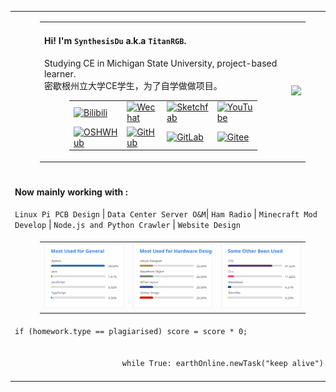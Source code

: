<table>
        <thead></thead>
        <tbody>
            <tr>
                <td>
                    <figure>
                        <table>
                            <thead></thead>
                            <tbody>
                                <tr>
                                    <td>
                                        <h4>Hi! I'm <code>SynthesisDu</code> a.k.a <code>TitanRGB</code>.</h4>
                                        <p>Studying CE in Michigan State University, project-based
                                            learner.</br>密歇根州立大学CE学生，为了自学做做项目。</p>
                                        <figure>
                                            <table>
                                                <thead></thead>
                                                <tbody>
                                                    <tr>
                                                        <td><a href='https://space.bilibili.com/62596542'><img
                                                                    src="https://img.shields.io/badge/-泰坦RGB-fb7299?style=flat&amp;logo=Bilibili&amp;logoColor=white"
                                                                    referrerpolicy="no-referrer" alt="Bilibili"></a>
                                                        </td>
                                                        <td><a
                                                                href='https://mp.weixin.qq.com/mp/profile_ext?action=home&amp;__biz=MzIxODQ0NzQ1OQ==&amp;scene=124&amp;uin=&amp;key=&amp;devicetype=Windows+10+x64&amp;version=63010043&amp;lang=zh_CN&amp;a8scene=7&amp;fontgear=2'><img
                                                                    src="https://img.shields.io/badge/-SynthesisDu-green?style=flat&amp;logo=Wechat&amp;logoColor=white"
                                                                    referrerpolicy="no-referrer" alt="Wechat"></a></td>
                                                        <td><a href='https://sketchfab.com/SynthesisDu'><img
                                                                    src="https://img.shields.io/badge/-SynthesisDu-1CAAD9?style=flat&amp;logo=Sketchfab&amp;logoColor=white"
                                                                    referrerpolicy="no-referrer" alt="Sketchfab"></a>
                                                        </td>
                                                        <td><a
                                                                href='https://www.youtube.com/channel/UC81J1wPu1f1Dm3R8yWnrDqw'><img
                                                                    src="https://img.shields.io/badge/-SynRGB-FF0000?style=flat&amp;logo=YouTube&amp;logoColor=white"
                                                                    referrerpolicy="no-referrer" alt="YouTube"></a></td>
                                                    </tr>
                                                    <tr>
                                                        <td><a href='https://oshwhub.com/RGB_YES'><img
                                                                    src="https://img.shields.io/badge/-RGB_YES-5588ff?style=flat&amp;logo=data:image/png;base64,iVBORw0KGgoAAAANSUhEUgAAAB4AAAAeCAYAAAA7MK6iAAAA2UlEQVRIie1W0RLDIAjD3f7/l9nTro4RCFivvd3y1oomQQXlKoyZV1VZGTZwgLjPoHGEPRqGPXUK/kM8FwiHM6bOmAvGsefGLmy/U/eR41LqJnLKPXJcJbUC7DZ8rWeJbRB1WgsCIDGalCE61XSqV1zS5J17zJCnZ2QH8SwAolJA6EUZ7HQc4k/8+8TdU13uRha3TvVKCV0ilqzTdODtcdTAbbNn4MZax2kDD0R5gAJRWzw1rV5/j/aYdV8ifCO7x6UHnDMPgi0gkYDWG61aQKKKteW+nwsReQHXpy5D9yKlhQAAAABJRU5ErkJggg==&amp;logoColor=white"
                                                                    referrerpolicy="no-referrer" alt="OSHWHub"></a></td>
                                                        <td><a href='https://github.com/TitanRGB'><img
                                                                    src="https://img.shields.io/badge/-TitanRGB-3A3A3A?style=flat&amp;logo=GitHub&amp;logoColor=white"
                                                                    referrerpolicy="no-referrer" alt="GitHub"></a></td>
                                                        <td><a href='https://gitlab.com/SynthesisDu'><img
                                                                    src="https://img.shields.io/badge/-SynthesisDu-FFFFFF?style=flat&amp;logo=GitLab&amp"
                                                                    referrerpolicy="no-referrer" alt="GitLab"></a></td>
                                                        <td><a href='https://gitee.com/ddzbxh'><img
                                                                    src="https://img.shields.io/badge/-ddzbxh-C71D23?style=flat&amp;logo=Gitee&amp;logoColor=white"
                                                                    referrerpolicy="no-referrer" alt="Gitee"></a></td>
                                                    </tr>
                                                </tbody>
                                                <tbody></tbody>
                                            </table>
                                        </figure>
                                    </td>
                                    <td><img
                                            src="https://github-readme-stats.vercel.app/api?username=TitanRGB&show_icons=true&include_all_commits=true" />
                                    </td>
                                </tr>
                            </tbody>
                            <tbody></tbody>
                        </table>
                    </figure>
                </td>
            </tr>
            <tr>
                <td>
                    <h4>Now mainly working with :</h4><code>Linux Pi PCB Design</code> |
                    <code>Data Center Server O&amp;M</code>| <code>Ham Radio</code> | <code>Minecraft Mod Develop</code>
                    | <code>Node.js and Python Crawler</code> | <code>Website Design</code>
                </td>
            </tr>
            <tr>
                <td>
                    <figure>
                        <table>
                            <thead></thead>
                            <tbody>
                                <tr>
                                    <td>
                                        <!-- https://github-readme-stats.vercel.app/api/top-langs/?username=TitanRGB&langs_count=4&hide=HTML,CSS,Roff,TeX,Jupyter%20Notebook,Fortran,Cython,Batchfile,Makefile --><img
                                            src="./svg/Most Used for General.svg" />
                                    </td>
                                    <td>
                                        <!-- https://github-readme-stats.vercel.app/api/top-langs/?username=TitanRGB&langs_count=4&hide=C%2B%2B,Java,Python,JavaScript,Typescript,HTML,CSS,Roff,TeX,Jupyter%20Notebook,Fortran,Cython,Batchfile,Makefile --><img
                                            src="./svg/Most Used for Hardware Design.svg" />
                                    </td>
                                    <td>
                                        <!-- https://github-readme-stats.vercel.app/api/top-langs/?username=TitanRGB&langs_count=4&hide=Altium%20Designer,Wavefront%20Object,KiCad%20Layout,Gerber%20Image,Java,Python,JavaScript,Typescript,TeX,Roff,Jupyter%20Notebook,Fortran,Cython,HTML,Makefile --><img
                                            src="./svg/Some Other Been Used.svg" />
                                    </td>
                                </tr>
                            </tbody>
                            <tbody></tbody>
                        </table>
                    </figure>
                </td>
            </tr>
            <tr>
                <td><code class='language-java'
                        lang='java'>if (homework.type == plagiarised) score = score * 0;
                    </code>
                    <br />
                    <code class='language-python' width="60%" lang='python'>
                        while True: earthOnline.newTask("keep alive")
                    </code>
                </td>
            </tr>
        </tbody>
    </table>